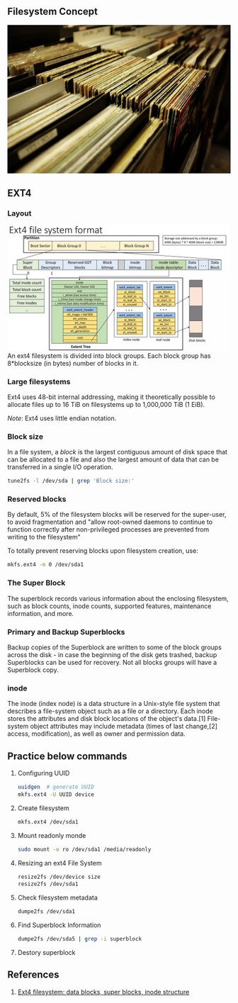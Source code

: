 ## Filesystem Concept
![image](../images/filesystem-img.webp)
## EXT4
### Layout
![image](../images/linux-kernel-virtual-file-system-5-2048.webp)
An ext4 filesystem is divided into block groups. Each block group has 8*blocksize (in bytes) number of blocks in it.

### Large filesystems
Ext4 uses 48-bit internal addressing, making it theoretically possible to allocate files up to 16 TiB on filesystems up to 1,000,000 TiB (1 EiB).

_Note_: Ext4 uses little endian notation.

### Block size
In a file system, a _block_ is the largest contiguous amount of disk space that can be allocated to a file and also the largest amount of data that can be transferred in a single I/O operation.   
```bash
tune2fs -l /dev/sda | grep 'Block size:'
```

### Reserved blocks
By default, 5% of the filesystem blocks will be reserved for the super-user, to avoid fragmentation and "allow root-owned daemons to continue to function correctly after non-privileged processes are prevented from writing to the filesystem"

To totally prevent reserving blocks upon filesystem creation, use:
```bash
mkfs.ext4 -m 0 /dev/sda1
```
### The Super Block
The superblock records various information about the enclosing filesystem, such as block counts, inode counts, supported features, maintenance information, and more.

### Primary and Backup Superblocks
Backup copies of the Superblock are written to some of the block groups across the disk - in case the beginning of the disk gets trashed, backup Superblocks can be used for recovery. Not all blocks groups will have a Superblock copy. 

### inode
The inode (index node) is a data structure in a Unix-style file system that describes a file-system object such as a file or a directory. Each inode stores the attributes and disk block locations of the object's data.[1] File-system object attributes may include metadata (times of last change,[2] access, modification), as well as owner and permission data.


## Practice below commands
1. Configuring UUID
    ```bash
    uuidgen  # generate UUID
    mkfs.ext4 -U UUID device
    ```

2. Create filesystem
    ```bash
    mkfs.ext4 /dev/sda1
    ```

3. Mount readonly monde
    ```bash
    sudo mount -o ro /dev/sda1 /media/readonly
    ```

4. Resizing an ext4 File System
    ```bash
    resize2fs /dev/device size
    resize2fs /dev/sda1
    ```

5. Check filesystem metadata
    ```bash
    dumpe2fs /dev/sda1
    ```
6. Find Superblock Information
    ```bash
    dumpe2fs /dev/sda5 | grep -i superblock
    ```
7. Destory superblock
    


## References
1. [Ext4 filesystem: data blocks, super blocks, inode structure](https://adil.medium.com/ext4-filesystem-data-blocks-super-blocks-inode-structure-1afb95c8e4ab)

